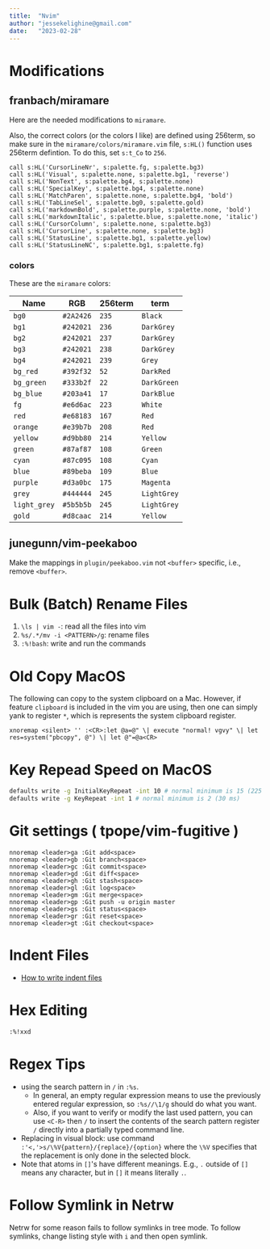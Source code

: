 ```yaml
---
title:  "Nvim"
author: "jessekelighine@gmail.com"
date:   "2023-02-28"
---
```


# Modifications

## franbach/miramare

Here are the needed modifications to `miramare`.

Also, the correct colors (or the colors I like) are defined using 256term, so make
sure in the `miramare/colors/miramare.vim` file, `s:HL()` function uses 256term
defintion.  To do this, set `s:t_Co` to `256`.

```vim
call s:HL('CursorLineNr', s:palette.fg, s:palette.bg3)
call s:HL('Visual', s:palette.none, s:palette.bg1, 'reverse')
call s:HL('NonText', s:palette.bg4, s:palette.none)
call s:HL('SpecialKey', s:palette.bg4, s:palette.none)
call s:HL('MatchParen', s:palette.none, s:palette.bg4, 'bold')
call s:HL('TabLineSel', s:palette.bg0, s:palette.gold)
call s:HL('markdownBold', s:palette.purple, s:palette.none, 'bold')
call s:HL('markdownItalic', s:palette.blue, s:palette.none, 'italic')
call s:HL('CursorColumn', s:palette.none, s:palette.bg3)
call s:HL('CursorLine', s:palette.none, s:palette.bg3)
call s:HL('StatusLine', s:palette.bg1, s:palette.yellow)
call s:HL('StatusLineNC', s:palette.bg1, s:palette.fg)
```

### colors

These are the `miramare` colors:

| Name         | RGB       | 256term | term        |
|--------------|-----------|---------|-------------|
| `bg0`        | `#2A2426` | `235`   | `Black`     |
| `bg1`        | `#242021` | `236`   | `DarkGrey`  |
| `bg2`        | `#242021` | `237`   | `DarkGrey`  |
| `bg3`        | `#242021` | `238`   | `DarkGrey`  |
| `bg4`        | `#242021` | `239`   | `Grey`      |
| `bg_red`     | `#392f32` | `52`    | `DarkRed`   |
| `bg_green`   | `#333b2f` | `22`    | `DarkGreen` |
| `bg_blue`    | `#203a41` | `17`    | `DarkBlue`  |
| `fg`         | `#e6d6ac` | `223`   | `White`     |
| `red`        | `#e68183` | `167`   | `Red`       |
| `orange`     | `#e39b7b` | `208`   | `Red`       |
| `yellow`     | `#d9bb80` | `214`   | `Yellow`    |
| `green`      | `#87af87` | `108`   | `Green`     |
| `cyan`       | `#87c095` | `108`   | `Cyan`      |
| `blue`       | `#89beba` | `109`   | `Blue`      |
| `purple`     | `#d3a0bc` | `175`   | `Magenta`   |
| `grey`       | `#444444` | `245`   | `LightGrey` |
| `light_grey` | `#5b5b5b` | `245`   | `LightGrey` |
| `gold`       | `#d8caac` | `214`   | `Yellow`    |

## junegunn/vim-peekaboo

Make the mappings in `plugin/peekaboo.vim` not `<buffer>` specific, i.e., remove `<buffer>`.

# Bulk (Batch) Rename Files

1. `\ls | vim -`: read all the files into vim
2. `%s/.*/mv -i <PATTERN>/g`: rename files
3. `:%!bash`: write and run the commands

# Old Copy MacOS

The following can copy to the system clipboard on a Mac.  However, if feature
`clipboard` is included in the vim you are using, then one can simply yank to
register `*`, which is represents the system clipboard register.

```vim
xnoremap <silent> '' :<CR>:let @a=@" \| execute "normal! vgvy" \| let res=system("pbcopy", @") \| let @"=@a<CR>
```

# Key Repead Speed on MacOS

```sh
defaults write -g InitialKeyRepeat -int 10 # normal minimum is 15 (225 ms)
defaults write -g KeyRepeat -int 1 # normal minimum is 2 (30 ms)
```

# Git settings ( tpope/vim-fugitive )

```vim
nnoremap <leader>ga :Git add<space>
nnoremap <leader>gb :Git branch<space>
nnoremap <leader>gc :Git commit<space>
nnoremap <leader>gd :Git diff<space>
nnoremap <leader>gh :Git stash<space>
nnoremap <leader>gl :Git log<space>
nnoremap <leader>gm :Git merge<space>
nnoremap <leader>gp :Git push -u origin master
nnoremap <leader>gs :Git status<space>
nnoremap <leader>gr :Git reset<space>
nnoremap <leader>gt :Git checkout<space>
```

# Indent Files

- [How to write indent files](https://psy.swansea.ac.uk/staff/carter/vim/vim_indent.htm)

# Hex Editing

```sh
:%!xxd
```
# Regex Tips

- using the search pattern in `/` in `:%s`.
	- In general, an empty regular expression means to use the previously 
	  entered regular expression, so `:%s//\1/g` should do what you want.
	- Also, if you want to verify or modify the last used pattern, 
	  you can use `<C-R>` then `/` to insert the contents of the search 
	  pattern register `/` directly into a partially typed command line.
- Replacing in visual block: 
  use command `:'<,'>s/\%V{pattern}/{replace}/{option}` where the `\%V` 
  specifies that the replacement is only done in the selected block.
- Note that atoms in `[]`'s have different meanings. E.g., `.` outside of `[]`
  means any character, but in `[]` it means literally `.`.

# Follow Symlink in Netrw

Netrw for some reason fails to follow symlinks in tree mode.
To follow symlinks, change listing style with `i` and then open symlink.
